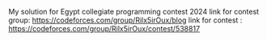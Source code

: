 My solution for Egypt collegiate programming contest 2024
link for contest group: https://codeforces.com/group/Rilx5irOux/blog
link for contest : https://codeforces.com/group/Rilx5irOux/contest/538817
